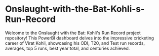 # Onslaught-with-the-Bat-Kohli-s-Run-Record
Welcome to the Onslaught with the Bat: Kohli's Run Record project repository! This PowerBI dashboard delves into the impressive cricketing career of Virat Kohli, showcasing his ODI, T20, and Test run records, averages, top 5 runs, best year total, and centuries achieved.
